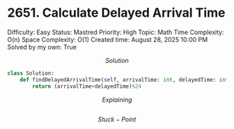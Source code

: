 # 2651. Calculate Delayed Arrival Time

Difficulty: Easy
Status: Mastred
Priority: High
Topic: Math
Time Complexity: O(n)
Space Complexity: O(1)
Created time: August 28, 2025 10:00 PM
Solved by my own: True

$$
Solution
$$

```python
class Solution:
    def findDelayedArrivalTime(self, arrivalTime: int, delayedTime: int) -> int:
        return (arrivalTime+delayedTime)%24
```

$$
Explaining
$$

```

```

$$
Stuck-Point
$$

```

```